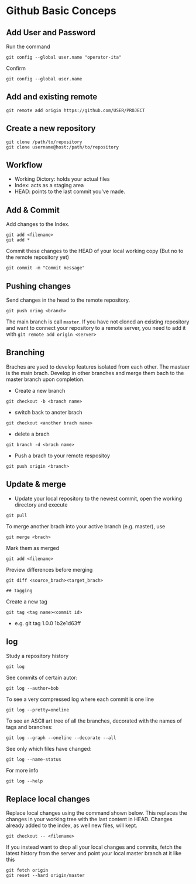 # Github Basic Conceps 

## Add User and Password 
Run the command 
```
git config --global user.name "operator-ita" 
```
Confirm 
```
git config --global user.name
```
## Add and existing remote 
```
git remote add origin https://github.com/USER/PROJECT
```
## Create a new repository 
```
git clone /path/to/repository 
git clone username@host:/path/to/repository
```
## Workflow 
- Working Dictory: holds your actual files  
- Index: acts as a staging area 
- HEAD: points to the last commit you've made. 

## Add & Commit 
Add changes to the Index. 
``` 
git add <filename> 
git add * 
```
Commit these changes to the HEAD of your local working copy (But no to the remote repository yet)
```
git commit -m "Commit message"
```

## Pushing changes
Send changes in the head to the remote repository.  
```
git push oring <branch>
```
The main branch is call `master`. 
If you have not cloned an existing repository and want to connect your repository to a remote server, you need to add it with
`git remote add origin <server>`

## Branching
Braches are ysed to develop features isolated from each other. The mastaer is the main brach. 
Develop in other branches and merge them bach to the master branch upon completion. 
- Create a new branch 
```
git checkout -b <branch name>
```
- switch back to anoter brach 
```
git checkout <another brach name>
```
- delete a brach 
```
git branch -d <brach name>
```
- Push a brach to your remote respositoy 
```
git push origin <branch>
```
## Update & merge
- Update your local repository to the newest commit, open the working directory and execute  
```
git pull
```
To merge another brach into your active branch (e.g. master), use
```
git merge <brach>
```
Mark them as merged 
```
git add <filename>
```
Preview differences before merging 
```
git diff <source_brach><target_brach>

## Tagging 
```
Create a new tag 
```
git tag <tag name><commit id>
```
- e.g. git tag 1.0.0 1b2e1d63ff

## log 
Study a repository history 
```
git log 
```
See commits of certain autor: 
```
git log --author=bob
```
To see a very compressed log where each commit is one line 
```
git log --pretty=oneline
```
To see an ASCII art tree of all the branches, decorated with the names of tags and branches: 
```
git log --graph --oneline --decorate --all
```
See only which files have changed: 
```
git log --name-status
```
For more info 
```
git log --help
```

## Replace local changes 
Replace local changes using the command shown below. This replaces the changes in your working tree with the last content in HEAD. Changes already added to the index, as well new files, will kept. 
```
git checkout -- <filename> 
```
 If you instead want to drop all your local changes and commits, fetch the latest history from the server and point your local master branch at it like this
 ```
git fetch origin
git reset --hard origin/master
 ```





